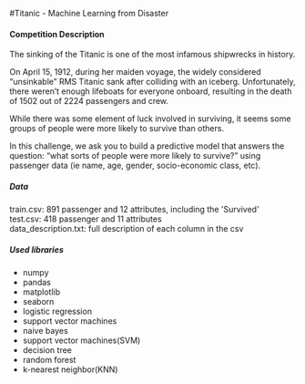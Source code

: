 #Titanic - Machine Learning from Disaster

#### Competition Description
The sinking of the Titanic is one of the most infamous shipwrecks in history.

On April 15, 1912, during her maiden voyage, the widely considered “unsinkable” RMS Titanic sank after colliding with an iceberg. Unfortunately, there weren’t enough lifeboats for everyone onboard, resulting in the death of 1502 out of 2224 passengers and crew.

While there was some element of luck involved in surviving, it seems some groups of people were more likely to survive than others.

In this challenge, we ask you to build a predictive model that answers the question: “what sorts of people were more likely to survive?” using passenger data (ie name, age, gender, socio-economic class, etc).

##### Data
train.csv: 891 passenger and 12 attributes,  including the 'Survived'<br>
test.csv: 418 passenger and 11 attributes<br>
data_description.txt: full description of each column in the csv<br>


##### Used libraries
- numpy
- pandas
- matplotlib
- seaborn
- logistic regression
- support vector machines
- naive bayes
- support vector machines(SVM)
- decision tree
- random forest
- k-nearest neighbor(KNN)
